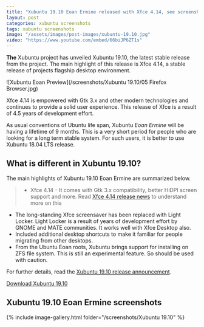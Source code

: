```yaml
---
title: "Xubuntu 19.10 Eoan Ermine released with Xfce 4.14, see screenshots"
layout: post
categories: xubuntu screenshots
tags: xubuntu screenshots
image: "/assets/images/post-images/xubuntu-19.10.jpg"
video: "https://www.youtube.com/embed/66biJP6ZT1s"
---
```


**The** Xubuntu project has unveiled Xubuntu 19.10, the latest stable release from the project. The main highlight of this release is Xfce 4.14, a stable release of projects flagship desktop environment.

![Xubuntu Eoan Preview](/screenshots/Xubuntu 19.10/05 Firefox Browser.jpg)

Xfce 4.14 is empowered with Gtk 3.x and other modern technologies and continues to provide a solid user experience. This release of Xfce is a result of 4.5 years of development effort.

As usual conventions of Ubuntu life span, Xubuntu *Eoan Ermine* will be having a lifetime of 9 months. This is a very short period for people who are looking for a long term stable system. For such users, it is better to use Xubuntu 18.04 LTS release.

## What is different in Xubuntu 19.10?
The main highlights of Xubuntu 19.10 Eoan Ermine are summarized below.
> - Xfce 4.14 - It comes with Gtk 3.x compatibility, better HiDPI screen support and more. Read [Xfce 4.14 release news](https://www.opensourcefeed.org/xfce-4.14-release-gtk3/) to understand more on this
- The long-standing Xfce screensaver has been replaced with Light Locker. Light Locker is a result of years of development effort by GNOME and MATE communities. It works well with Xfce Desktop also.
- Included additional desktop shortcuts to make it familiar for people migrating from other desktops.
- From the Ubuntu Eoan roots, Xubuntu brings support for installing on ZFS file system. This is still an experimental feature. So should be used with caution.

For further details, read the [Xubuntu 19.10 release announcement](https://xubuntu.org/news/xubuntu-19-10-released/).

<a class="download" target="_blank" href="http://cdimage.ubuntu.com/xubuntu/releases/19.10/release/">Download Xubuntu 19.10</a>

## Xubuntu 19.10 Eoan Ermine screenshots
{% include image-gallery.html folder="/screenshots/Xubuntu 19.10" %}

 